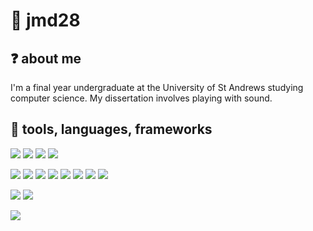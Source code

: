 # 👋 jmd28
## ❓  about me
I'm a final year undergraduate at the University of St Andrews studying computer science. 
My dissertation involves playing with sound.

## 🧰 tools, languages, frameworks

![](https://img.shields.io/badge/os-arch-informational?logo=arch-linux&style=flat-square&logoColor=fefdff&color=9753db)
![](https://img.shields.io/badge/os-windows-informational?logo=windows&style=flat-square&logoColor=fefdff&color=9753db)
![](https://img.shields.io/badge/editor-code-informational?logo=visual-studio-code&style=flat-square&logoColor=fefdff&color=9753db)
![](https://img.shields.io/badge/editor-jetbrains-informational?logo=jetbrains&style=flat-square&logoColor=fefdff&color=9753db)

![](https://img.shields.io/badge/code-kotlin-informational?logo=kotlin&style=flat-square&logoColor=fefdff&color=9753db)
![](https://img.shields.io/badge/code-c-informational?logo=c&style=flat-square&logoColor=fefdff&color=9753db)
![](https://img.shields.io/badge/code-python-informational?logo=python&style=flat-square&logoColor=fefdff&color=9753db)
![](https://img.shields.io/badge/code-go-informational?logo=go&style=flat-square&logoColor=fefdff&color=9753db)
![](https://img.shields.io/badge/code-java-informational?logo=java&style=flat-square&logoColor=fefdff&color=9753db)
![](https://img.shields.io/badge/code-haskell-informational?logo=haskell&style=flat-square&logoColor=fefdff&color=9753db)
![](https://img.shields.io/badge/code-angular-informational?logo=angular&style=flat-square&logoColor=fefdff&color=9753db)
![](https://img.shields.io/badge/code-bash-informational?logo=bash&style=flat-square&logoColor=fefdff&color=9753db)


![](https://img.shields.io/badge/tools-git-informational?logo=git&style=flat-square&logoColor=fefdff&color=9753db)
![](https://img.shields.io/badge/tools-postman-informational?logo=postman&style=flat-square&logoColor=fefdff&color=9753db)

![](https://img.shields.io/badge/shell-zsh-informational?logo=zsh&style=flat-square&logoColor=fefdff&color=9753db)


<!--
**jmd28/jmd28** is a ✨ _special_ ✨ repository because its `README.md` (this file) appears on your GitHub profile.

Here are some ideas to get you started:

- 🔭 I’m currently working on ...
- 🌱 I’m currently learning ...
- 👯 I’m looking to collaborate on ...
- 🤔 I’m looking for help with ...
- 💬 Ask me about ...
- 📫 How to reach me: ...
- 😄 Pronouns: ...
- ⚡ Fun fact: ...
-->
 

